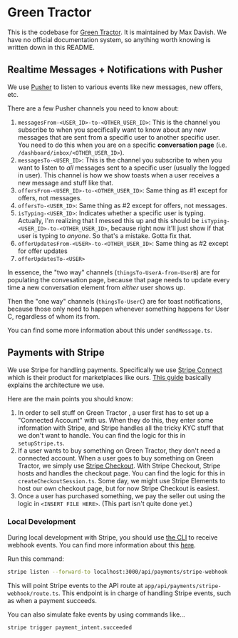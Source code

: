 # Green Tractor
This is the codebase for [Green Tractor](https://greentractor.us/). It is maintained by Max Davish. We have no official documentation system, so anything worth knowing is written down in this README.

## Realtime Messages + Notifications with Pusher
We use [Pusher](http://pusher.com/) to listen to various events like new messages, new offers, etc.

There are a few Pusher channels you need to know about:

1. `messagesFrom-<USER_ID>-to-<OTHER_USER_ID>`: This is the channel you subscribe to when you specifically want to know about any new messages that are sent from a specific user to another specific user. You need to do this when you are on a specific **conversation page** (i.e. `/dashboard/inbox/<OTHER_USER_ID>`).
2. `messagesTo-<USER_ID>`: This is the channel you subscribe to when you want to listen to _all_ messages sent to a specific user (usually the logged in user). This channel is how we show toasts when a user receives a new message and stuff like that.
3. `offersFrom-<USER_ID>-to-<OTHER_USER_ID>`: Same thing as #1 except for offers, not messages.
4. `offersTo-<USER_ID>`: Same thing as #2 except for offers, not messages.
5. `isTyping-<USER_ID>`: Indicates whether a specific user is typing. Actually, I'm realizing that I messed this up and this should be `isTyping-<USER_ID>-to-<OTHER_USER_ID>`, because right now it'll just show if that user is typing to _anyone_. So that's a mistake. Gotta fix that.
6. `offerUpdatesFrom-<USER>-to-<OTHER_USER_ID>`: Same thing as #2 except for offer updates
7. `offerUpdatesTo-<USER>`

In essence, the "two way" channels (`thingsTo-UserA-from-UserB`) are for populating the convesation page, because that page needs to update every time a new conversation element from _either_ user shows up.

Then the "one way" channels (`thingsTo-UserC`) are for toast notifications, because those only need to happen whenever something happens for User C, regardless of whom its from.

You can find some more information about this under `sendMessage.ts`.

## Payments with Stripe
We use Stripe for handling payments. Specifically we use [Stripe Connect](https://stripe.com/connect) which is their product for marketplaces like ours. [This guide](https://stripe.com/docs/connect/collect-then-transfer-guide?payment-ui=elements) basically explains the architecture we use.

Here are the main points you should know:

1. In order to sell stuff on Green Tractor , a user first has to set up a "Connected Account" with us. When they do this, they enter some information with Stripe, and Stripe handles all the tricky KYC stuff that we don't want to handle. You can find the logic for this in `setupStripe.ts`.
2. If a user wants to buy something on Green Tractor, they don't need a connected account. When a user goes to buy something on Green Tractor, we simply use [Stripe Checkout](https://stripe.com/docs/payments/checkout). With Stripe Checkout, Stripe hosts and handles the checkout page. You can find the logic for this in `createCheckoutSession.ts`. Some day, we might use Stripe Elements to host our own checkout page, but for now Stripe Checkout is easiest. 
3. Once a user has purchased something, we pay the seller out using the logic in `<INSERT FILE HERE>`. (This part isn't quite done yet.)

### Local Development
During local development with Stripe, you should use [the CLI](https://github.com/stripe/stripe-cli) to receive webhook events. You can find more information about this [here](https://stripe.com/docs/webhooks/quickstart).

Run this command:
```bash
stripe listen --forward-to localhost:3000/api/payments/stripe-webhook
```

This will point Stripe events to the API route at `app/api/payments/stripe-webhook/route.ts`. This endpoint is in charge of handling Stripe events, such as when a payment succeeds. 

You can also simulate fake events by using commands like...
```bash
stripe trigger payment_intent.succeeded
```